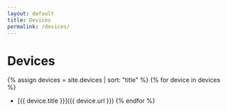 ```yaml
---
layout: default
title: Devices
permalink: /devices/
---
```


# Devices

{% assign devices = site.devices | sort: "title" %}
{% for device in devices %}

* [{{ device.title }}]({{ device.url }})
{% endfor %} 
